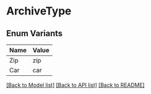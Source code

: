 # ArchiveType

## Enum Variants

| Name | Value |
|---- | -----|
| Zip | zip |
| Car | car |


[[Back to Model list]](../README.md#documentation-for-models) [[Back to API list]](../README.md#documentation-for-api-endpoints) [[Back to README]](../README.md)


